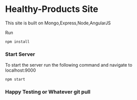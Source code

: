 # Healthy-Products Site

This site is built on Mongo,Express,Node,AngularJS

Run
```
npm install
```

### Start Server 
To start the server run the following command and navigate to localhost:9000
```
npm start
```

### Happy Testing or Whatever git pull